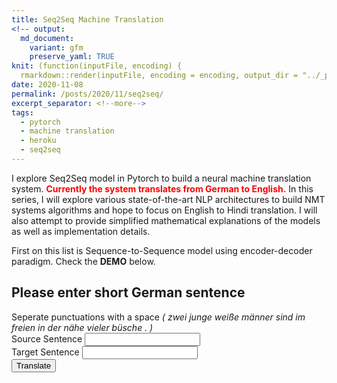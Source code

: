 ```yaml
---
title: Seq2Seq Machine Translation 
<!-- output:
  md_document:
    variant: gfm
    preserve_yaml: TRUE
knit: (function(inputFile, encoding) {
  rmarkdown::render(inputFile, encoding = encoding, output_dir = "../_posts") }) -->
date: 2020-11-08
permalink: /posts/2020/11/seq2seq/
excerpt_separator: <!--more-->
tags:
  - pytorch
  - machine translation
  - heroku
  - seq2seq
---
```

I explore Seq2Seq model in Pytorch to build a neural machine translation system. <span style="color:red">**Currently the system translates from German to English.**</span> 
In this series, I will explore 
various state-of-the-art NLP architectures to build NMT systems algorithms and hope to focus on English to Hindi translation. 
I will also attempt to provide simplified mathematical explanations of the models as well as implementation details. 
<!--more-->

First on this list is Sequence-to-Sequence model using encoder-decoder paradigm. Check the <b>DEMO</b> below.

<html>
<head>
  
<script >
  function sendData()
  {
      let request = new XMLHttpRequest();
      url = "http://127.0.0.1:8008/predict/"+document.getElementById('src').value
      request.open("GET", url);
      request.send();
      request.onload = () => {
        console.log(request);
        if (request.status === 200) {
          // by default the response comes in the string format, we need to parse the data into JSON
          document.getElementById('trg').value= request.response;//JSON.parse(request.responseText));
        } else {
          console.log(`error ${request.status} ${request.statusText}`);
        }
      };

  }

</script>

</head>
<body>
<h2>Please enter short German sentence</h2>
Seperate punctuations with a space <i>( zwei junge weiße männer sind im freien in der nähe vieler büsche . )</i>
<form  >
    <label for="sep_len">Source Sentence</label> <input id="src" name="sep_len" type="text" value="">
    <br>
    <label for="sep_len">Target Sentence</label> <input id="trg" name="sep_len" type="text" value="">
    <br>
    <input type="button" onclick="sendData()" value="Translate" />

</form>

</body>
</html>

<!-- Much has been written lately about the increasing militarization of US
law enforcement. One of the most visible indicators of this shift in
recent decades is the increased frequency of tactical gear and equipment
worn and carried by police officers. However, this pales in comparison
to images of police departments bringing armored vehicles to peaceful
protests.  People often criticize police departments or SWAT
teams for owning and deploying tanks in situations that don’t warrant
their use. In reality, these ‘tanks’ are typically [Mine-Resistant
Ambush Protected](https://en.wikipedia.org/wiki/MRAP) (MRAP) vehicles.
MRAPs were developed by the US military and produced by various
manufacturers from 2007-2009. As their name suggests, they are designed
to protect passengers from an improvised explosive device (IED) attack.

Given the extreme threat they were designed to survive, MRAPs are
emblematic of increasing police militarization in the US. But how did
police come to own these military-grade vehicles?

# Where have all the MRAPs gone?

Police departments, sheriff’s offices, and even school districts (the LA
Unified School District [briefly owned an
MRAP](https://www.lamag.com/citythinkblog/lausd-keys-mrap-tank/) in 2014
before [returning it to the Department of
Defense](https://www.dailynews.com/2014/11/21/lausd-school-police-return-armored-military-vehicle-which-is-now-in-barstow/))

 -->
